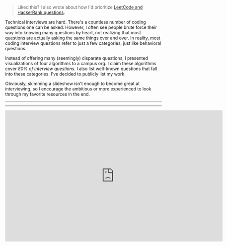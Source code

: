 > Liked this? I also wrote about how I'd prioritize [LeetCode and HackerRank
> questions](/blog/ranking_interview_questions_by_cram_score).  

Technical interviews are hard. There's a countless number of coding questions one can be asked.
However, I often see people brute force their way into knowing many questions by heart,
not realizing that most questions are actually asking the same things over and over. In reality,
most coding interview questions refer to just a few categories, just like behavioral questions.

Instead of offering many (seemingly) disparate questions, I presented 
visualizations of four algorithms to a campus org. I claim these algorithms cover _80%
of interview questions_. I also list well-known questions that fall into these 
categories. I've decided to publicly list my work.

Obviously, skimming a slideshow isn't enough to become great at interviewing,
so I encourage the ambitious or more experienced to look through my favorite resources
in the end.

_____


<SubscribeForm />

_____

<iframe class="tech-interview-iframe" src="https://docs.google.com/presentation/d/e/2PACX-1vSY-OriRZ7PdCqefEzvl0OZ3zcQ19B0wD6gD-jakh6Vv5zJUUk4hl5V22UzsgMSWemQwpYWzk68prqb/embed?start=false&loop=false&delayms=10000" frameborder="0" width="700" height="422" allowfullscreen="true" mozallowfullscreen="true" webkitallowfullscreen="true"></iframe>
